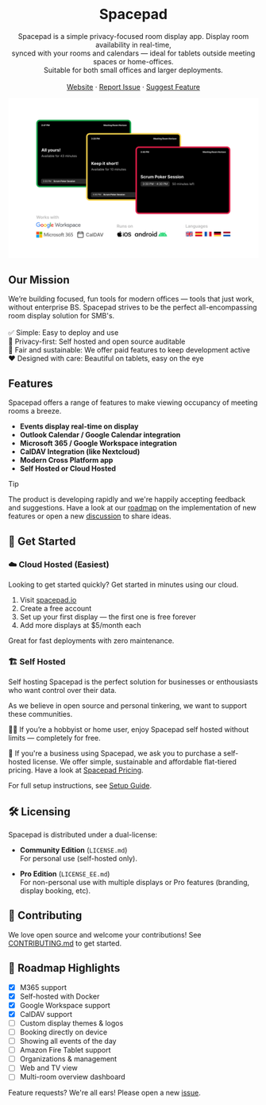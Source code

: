 <p align="center" style="margin-top: 120px">
  <h1 align="center">Spacepad</h3>

  <p align="center">Spacepad is a simple privacy-focused room display app. Display room availability in real-time, <br>synced with your rooms and calendars — ideal for tablets outside meeting spaces or home-offices. <br>Suitable for both small offices and larger deployments.
    <br />
    <br />
    <a href="https://spacepad.io">Website</a>
    ·
    <a href="https://github.com/magweter/spacepad/issues">Report Issue</a>
    ·
    <a href="https://github.com/magweter/spacepad/discussions">Suggest Feature</a>
  </p>
</p>

![Spacepad - Screenshot](assets/screenshot.png)

## Our Mission

We’re building focused, fun tools for modern offices — tools that just work, without enterprise BS.
Spacepad strives to be the perfect all-encompassing room display solution for SMB's.
<br><br>
✅ Simple: Easy to deploy and use<br>
🔐 Privacy-first: Self hosted and open source auditable<br>
💸 Fair and sustainable: We offer paid features to keep development active<br>
❤️ Designed with care: Beautiful on tablets, easy on the eye<br>

## Features

Spacepad offers a range of features to make viewing occupancy of meeting rooms a breeze. 

- **Events display real-time on display**
- **Outlook Calendar / Google Calendar integration**
- **Microsoft 365 / Google Workspace integration**
- **CalDAV Integration (like Nextcloud)**
- **Modern Cross Platform app**
- **Self Hosted or Cloud Hosted**

> [!TIP]
> The product is developing rapidly and we're happily accepting feedback and suggestions. Have a look at our [roadmap](#roadmap) on the implementation of new features or open a new [discussion](https://github.com/magweter/spacepad/discussions) to share ideas.

## 🔧 Get Started

### ☁️ Cloud Hosted (Easiest)

Looking to get started quickly? Get started in minutes using our cloud.

1. Visit [spacepad.io](https://spacepad.io)
2. Create a free account
3. Set up your first display — the first one is free forever
4. Add more displays at $5/month each

Great for fast deployments with zero maintenance.

### 🏗️ Self Hosted

Self hosting Spacepad is the perfect solution for businesses or enthousiasts who want control over their data.

As we believe in open source and personal tinkering, we want to support these communities.

🙎‍♂️ If you’re a hobbyist or home user, enjoy Spacepad self hosted without limits — completely for free.

🏢 If you're a business using Spacepad, we ask you to purchase a self-hosted license. We offer simple, sustainable and affordable flat-tiered pricing. Have a look at [Spacepad Pricing](docs/PRICING.md).

For full setup instructions, see [Setup Guide](docs/SETUP.md).

## 🛠 Licensing

Spacepad is distributed under a dual-license:

* **Community Edition** (`LICENSE.md`)<br>
  For personal use (self-hosted only).

* **Pro Edition** (`LICENSE_EE.md`)<br>
  For non-personal use with multiple displays or Pro features (branding, display booking, etc).

## 🤝 Contributing

We love open source and welcome your contributions! See [CONTRIBUTING.md](CONTRIBUTING.md) to get started.

## 📅 Roadmap Highlights

- [x] M365 support
- [x] Self-hosted with Docker
- [x] Google Workspace support
- [x] CalDAV support
- [ ] Custom display themes & logos
- [ ] Booking directly on device
- [ ] Showing all events of the day
- [ ] Amazon Fire Tablet support
- [ ] Organizations & management
- [ ] Web and TV view
- [ ] Multi-room overview dashboard

Feature requests? We're all ears! Please open a new [issue](https://github.com/magweter/spacepad/issues).